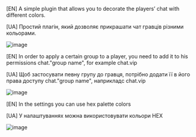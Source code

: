 [EN] A simple plugin that allows you to decorate the players’ chat with different colors.

[UA] Простий плагін, який дозволяє прикрашати чат гравців різними кольорами.

![image](https://github.com/Maximjetfs1305/UCGS_RichChat/assets/147804958/299d8d94-badb-4616-9ed4-d7e6146691e6)

[EN] In order to apply a certain group to a player, you need to add it to his permissions chat."group name", 
for example chat.vip

[UA] Щоб застосувати певну групу до гравця, потрібно додати її в його права доступу chat."group name",
наприкладc chat.vip

![image](https://github.com/Maximjetfs1305/UCGS_RichChat/assets/147804958/d497338b-3406-4c25-8ca9-41d11dd0f137)


[EN] In the settings you can use hex palette colors      

[UA] У налаштуваннях можна використовувати кольори HEX

![image](https://github.com/Maximjetfs1305/UCGS_RichChat/assets/147804958/c9f0a6ef-0f48-4876-a423-0b1b82450c33)
